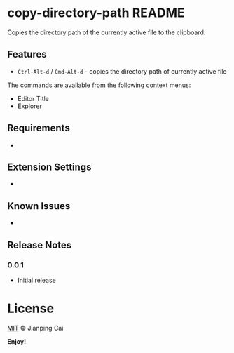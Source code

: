 # copy-directory-path README

Copies the directory path of the currently active file to the clipboard.

## Features

* `Ctrl-Alt-d` / `Cmd-Alt-d` - copies the directory path of currently active file

The commands are available from the following context menus:

- Editor Title
- Explorer

## Requirements

-
## Extension Settings

-

## Known Issues

-
## Release Notes

### 0.0.1

* Initial release

# License

[MIT](LICENSE) &copy; Jianping Cai

**Enjoy!**
